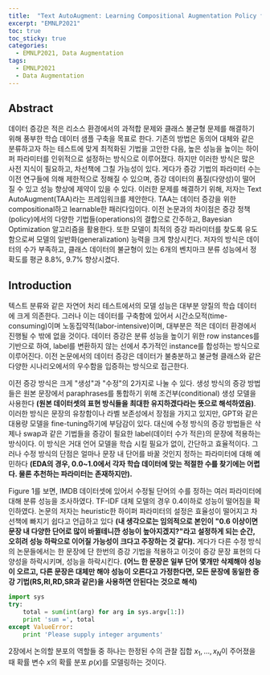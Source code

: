 ```yaml
---
title:  "Text AutoAugment: Learning Compositional Augmentation Policy for Text Classification 논문 리뷰"
excerpt: "EMNLP2021"
toc: true
toc_sticky: true
categories:
  - EMNLP2021, Data Augmentation
tags:
  - EMNLP2021
  - Data Augmentation
---
```


## Abstract
데이터 증강은 적은 리소스 환경에서의 과적합 문제와 클래스 불균형 문제를 해결하기 위해 풍부한 학습 데이터 샘플 구축을 목표로 한다. 기존의 방법은 동의어 대체와 같은 분류하고자 하는 테스트에 맞게 최적화된 기법을 고안한 다음, 높은 성능을 높이는 하이퍼 파라미터를 인위적으로 설정하는 방식으로 이루어졌다. 하지만 이러한 방식은 많은 사전 지식이 필요하고, 차선책에 그칠 가능성이 있다. 게다가 증강 기법의 파라미터 수는 이전 연구들에 의해 제한적으로 정해질 수 있으며, 증강 데이터의 품질(다양성)이 떨어질 수 있고 성능 향상에 제약이 있을 수 있다. 이러한 문제를 해결하기 위해, 저자는 Text AutoAugment(TAA)라는 프레임워크를 제안한다. TAA는 데이터 증강을 위한 compositional하고 learnable한 패러다임이다. 이전 논문과의 차이점은 증강 정책(policy)에서의 다양한 기법들(operations)의 결합으로 간주하고, Bayesian Optimization 알고리즘을 활용한다. 또한 모델이 최적의 증강 파라미터를 찾도록 유도함으로써 모델의 일반화(generalization) 능력을 크게 향상시킨다. 저자의 방식은 데이터의 수가 부족하고, 클래스 데이터의 불균형이 있는 6개의 벤치마크 분류 성능에서 정확도를 평균 8.8%, 9.7% 향상시켰다.  

## Introduction
텍스트 분류와 같은 자연어 처리 테스트에서의 모델 성능은 대부분 양질의 학습 데이터에 크게 의존한다. 그러나 이는 데이터를 구축함에 있어서 시간소모적(time-consuming)이며 노동집약적(labor-intensive)이며, 대부분은 적은 데이터 환경에서 진행될 수 밖에 없을 것이다. 데이터 증강은 분류 성능을 높이기 위한 row instances를 기반으로 하여, label를 변환하지 않는 선에서 추가적인 instance를 합성하는 방식으로 이루어진다. 이전 논문에서의 데이터 증강은 데이터가 불충분하고 불균형 클래스와 같은 다양한 시나리오에서의 우수함을 입증하는 방식으로 접근한다. 

이전 증강 방식은 크게 "생성"과 "수정"의 2가지로 나눌 수 있다. 생성 방식의 증강 방법들은 원본 문장에서 paraphrases를 통합하기 위해 조건부(conditional) 생성 모델을 사용한다 **(원본 데이터셋의 표현 방식들을 최대한 유지하겠다라는 뜻으로 해석하였음)**. 이러한 방식은 문장의 유창함이나 라벨 보존성에서 장점을 가지고 있지만, GPT와 같은 대용량 모델을 fine-tuning하기에 부담감이 있다. 대신에 수정 방식의 증강 방법들은 삭제나 swap과 같은 기법들을 증강이 필요한 label(데이터 수가 적은)의 문장에 적용하는 방식이다. 이 방식은 거대 언어 모델을 학습 시킬 필요가 없이, 간단하고 효율적이다. 그러나 수정 방식의 단점은 얼마나 문장 내 단어를 바꿀 것인지 정하는 파라미터에 대해 예민하다 **(EDA의 경우, 0.0~1.0에서 각자 학습 데이터에 맞는 적절한 수를 찾기에는 어렵다. 물론 추천하는 파라미터는 존재하지만).** 

Figure 1를 보면, IMDB 데이터셋에 있어서 수정될 단어의 수를 정하는 여러 파라미터에 대해 분류 성능을 조사하였다. TF-IDF 대체 모델의 경우 0.4이하로 성능이 떨어짐을 확인하였다. 논문의 저자는 heuristic한 하이퍼 파라미터의 설정은 효율성이 떨어지고 차선책에 빠지기 쉽다고 언급하고 있다 **(내 생각으로는 임의적으로 본인이 "0.6 이상이면 문장 내 다양한 단어로 많이 바뀔테니깐 성능이 높아지겠지?"라고 설정하게 되는 순간, 오히려 성능 하락으로 이어질 가능성이 크다고 주장하는 것 같다).** 게다가 다른 수정 방식의 논문들에서는 한 문장에 단 한번의 증강 기법을 적용하고 이것이 증강 문장 표현의 다양성을 하락시키며, 성능을 하락시킨다. **(어느 한 문장은 일부 단어 몇개만 삭제해야 성능이 오르고, 다른 문장은 대체만 해야 성능이 오른다고 가정한다면, 모든 문장에 동일한 증강 기법(RS,RI,RD,SR과 같은)을 사용하면 안된다는 것으로 해석)**

```python
import sys
try:
    total = sum(int(arg) for arg in sys.argv[1:])
    print 'sum =', total
except ValueError:
    print 'Please supply integer arguments'
```

2장에서 논의할 분포의 역할들 중 하나는 한정된 수의 관찰 집합 $x_{1},...,x_{N}$이 주어졌을 때 확률 변수 $x$의 확률 분포 $p(x)$를 모델링하는 것이다.
